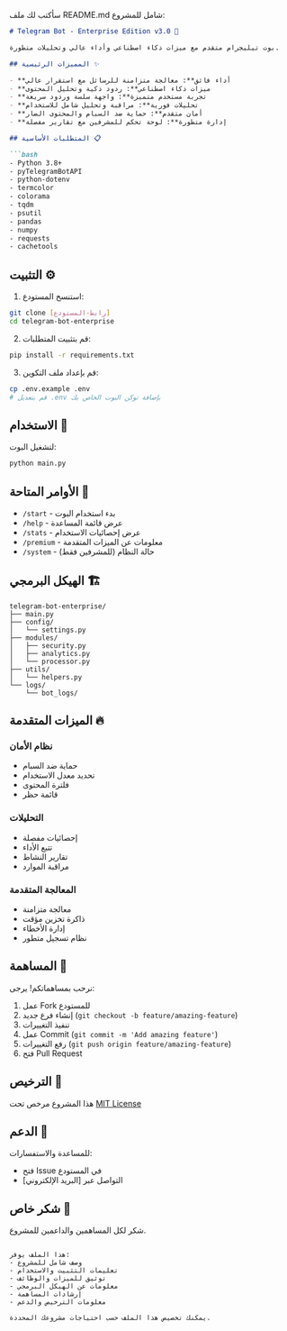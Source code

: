 سأكتب لك ملف README.md شامل للمشروع:

```markdown
# Telegram Bot - Enterprise Edition v3.0 🤖

بوت تيليجرام متقدم مع ميزات ذكاء اصطناعي وأداء عالي وتحليلات متطورة.

## المميزات الرئيسية ✨

- **أداء فائق**: معالجة متزامنة للرسائل مع استقرار عالي
- **ميزات ذكاء اصطناعي**: ردود ذكية وتحليل المحتوى
- **تجربة مستخدم متميزة**: واجهة سلسة وردود سريعة
- **تحليلات فورية**: مراقبة وتحليل شامل للاستخدام
- **أمان متقدم**: حماية ضد السبام والمحتوى الضار
- **إدارة متطورة**: لوحة تحكم للمشرفين مع تقارير مفصلة

## المتطلبات الأساسية 📋

```bash
- Python 3.8+
- pyTelegramBotAPI
- python-dotenv
- termcolor
- colorama
- tqdm
- psutil
- pandas
- numpy
- requests
- cachetools
```

## التثبيت ⚙️

1. استنسخ المستودع:
```bash
git clone [رابط-المستودع]
cd telegram-bot-enterprise
```

2. قم بتثبيت المتطلبات:
```bash
pip install -r requirements.txt
```

3. قم بإعداد ملف التكوين:
```bash
cp .env.example .env
# قم بتعديل .env بإضافة توكن البوت الخاص بك
```

## الاستخدام 🚀

لتشغيل البوت:
```bash
python main.py
```

## الأوامر المتاحة 📝

- `/start` - بدء استخدام البوت
- `/help` - عرض قائمة المساعدة
- `/stats` - عرض إحصائيات الاستخدام
- `/premium` - معلومات عن الميزات المتقدمة
- `/system` - حالة النظام (للمشرفين فقط)

## الهيكل البرمجي 🏗️

```
telegram-bot-enterprise/
├── main.py
├── config/
│   └── settings.py
├── modules/
│   ├── security.py
│   ├── analytics.py
│   └── processor.py
├── utils/
│   └── helpers.py
└── logs/
    └── bot_logs/
```

## الميزات المتقدمة 🔥

### نظام الأمان
- حماية ضد السبام
- تحديد معدل الاستخدام
- فلترة المحتوى
- قائمة حظر

### التحليلات
- إحصائيات مفصلة
- تتبع الأداء
- تقارير النشاط
- مراقبة الموارد

### المعالجة المتقدمة
- معالجة متزامنة
- ذاكرة تخزين مؤقت
- إدارة الأخطاء
- نظام تسجيل متطور

## المساهمة 🤝

نرحب بمساهماتكم! يرجى:
1. عمل Fork للمستودع
2. إنشاء فرع جديد (`git checkout -b feature/amazing-feature`)
3. تنفيذ التغييرات
4. عمل Commit (`git commit -m 'Add amazing feature'`)
5. رفع التغييرات (`git push origin feature/amazing-feature`)
6. فتح Pull Request

## الترخيص 📄

هذا المشروع مرخص تحت [MIT License](LICENSE)

## الدعم 💬

للمساعدة والاستفسارات:
- فتح Issue في المستودع
- التواصل عبر [البريد الإلكتروني]

## شكر خاص 🙏

شكر لكل المساهمين والداعمين للمشروع.
```

هذا الملف يوفر:
- وصف شامل للمشروع
- تعليمات التثبيت والاستخدام
- توثيق للميزات والوظائف
- معلومات عن الهيكل البرمجي
- إرشادات المساهمة
- معلومات الترخيص والدعم

يمكنك تخصيص هذا الملف حسب احتياجات مشروعك المحددة.
